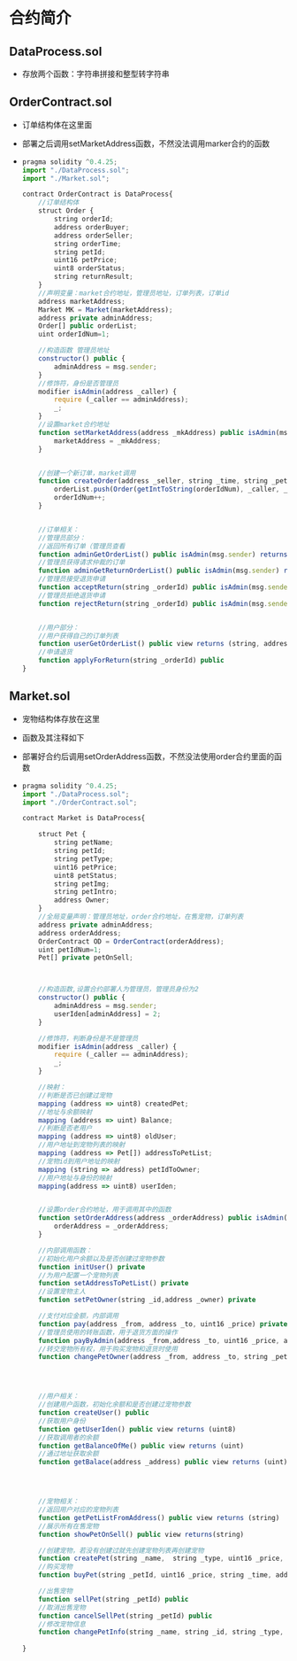 # 合约简介

##  DataProcess.sol

* 存放两个函数：字符串拼接和整型转字符串



## OrderContract.sol

* 订单结构体在这里面

* 部署之后调用setMarketAddress函数，不然没法调用marker合约的函数

* ```js
  pragma solidity ^0.4.25;
  import "./DataProcess.sol";
  import "./Market.sol";
  
  contract OrderContract is DataProcess{
      //订单结构体
      struct Order {
          string orderId;
          address orderBuyer;
          address orderSeller;
          string orderTime;
          string petId;
          uint16 petPrice;
          uint8 orderStatus;
          string returnResult;
      }
      //声明变量：market合约地址，管理员地址，订单列表，订单id
      address marketAddress;
      Market MK = Market(marketAddress);
      address private adminAddress;
      Order[] public orderList;
      uint orderIdNum=1;
  
      //构造函数 管理员地址
      constructor() public {
          adminAddress = msg.sender;
      }
      //修饰符，身份是否管理员
      modifier isAdmin(address _caller) {
          require (_caller == adminAddress);
          _;
      }
      //设置market合约地址
      function setMarketAddress(address _mkAddress) public isAdmin(msg.sender){
          marketAddress = _mkAddress;
      }
  
  
      //创建一个新订单，market调用
      function createOrder(address _seller, string _time, string _petId, uint16 _petPrice, address _caller) public isAdmin(_caller) {
          orderList.push(Order(getIntToString(orderIdNum), _caller, _seller, _time, _petId, _petPrice, 0, ""));
          orderIdNum++;
      }
  
  
      //订单相关：
      //管理员部分：
      //返回所有订单（管理员查看
      function adminGetOrderList() public isAdmin(msg.sender) returns (string, address[], address[])
      //管理员获得请求仲裁的订单
      function adminGetReturnOrderList() public isAdmin(msg.sender) returns (string, address[], address[]) 
      //管理员接受退货申请
      function acceptReturn(string _orderId) public isAdmin(msg.sender) 
      //管理员拒绝退货申请
      function rejectReturn(string _orderId) public isAdmin(msg.sender) 
  
  
      //用户部分：
      //用户获得自己的订单列表
      function userGetOrderList() public view returns (string, address[], address[]) 
      //申请退货
      function applyForReturn(string _orderId) public 
  }
  ```

  

## Market.sol

* 宠物结构体存放在这里

* 函数及其注释如下

* 部署好合约后调用setOrderAddress函数，不然没法使用order合约里面的函数

* ```js
  pragma solidity ^0.4.25;
  import "./DataProcess.sol";
  import "./OrderContract.sol";
  
  contract Market is DataProcess{
  
      struct Pet {
          string petName;
          string petId;
          string petType;
          uint16 petPrice;
          uint8 petStatus;
          string petImg;
          string petIntro;
          address Owner;
      }
      //全局变量声明：管理员地址，order合约地址，在售宠物，订单列表
      address private adminAddress;
      address orderAddress;
      OrderContract OD = OrderContract(orderAddress);
      uint petIdNum=1;
      Pet[] private petOnSell;
  
  
  
      //构造函数,设置合约部署人为管理员，管理员身份为2
      constructor() public {
          adminAddress = msg.sender;
          userIden[adminAddress] = 2;
      }
  
      //修饰符，判断身份是不是管理员
      modifier isAdmin(address _caller) {
          require (_caller == adminAddress);
          _;
      }
  
      //映射：
      //判断是否已创建过宠物
      mapping (address => uint8) createdPet;
      //地址与余额映射
      mapping (address => uint) Balance;
      //判断是否老用户
      mapping (address => uint8) oldUser;
      //用户地址到宠物列表的映射
      mapping (address => Pet[]) addressToPetList;
      //宠物id到用户地址的映射
      mapping (string => address) petIdToOwner;
      //用户地址与身份的映射
      mapping(address => uint8) userIden;
  
  
      //设置order合约地址，用于调用其中的函数
      function setOrderAddress(address _orderAddress) public isAdmin(msg.sender) {
          orderAddress = _orderAddress;
      }
  
      //内部调用函数：
      //初始化用户余额以及是否创建过宠物参数
      function initUser() private 
      //为用户配置一个宠物列表
      function setAddressToPetList() private 
      //设置宠物主人
      function setPetOwner(string _id,address _owner) private 
  
      //支付对应金额，内部调用
      function pay(address _from, address _to, uint16 _price) private 
      //管理员使用的转账函数，用于退货方面的操作
      function payByAdmin(address _from,address _to, uint16 _price, address _caller) public isAdmin(_caller)
      //转交宠物所有权，用于购买宠物和退货时使用
      function changePetOwner(address _from, address _to, string _petId, address _caller) public isAdmin(_caller) 
  
  
  
  
      //用户相关：
      //创建用户函数，初始化余额和是否创建过宠物参数
      function createUser() public 
      //获取用户身份
      function getUserIden() public view returns (uint8)
      //获取调用者的余额
      function getBalanceOfMe() public view returns (uint) 
      //通过地址获取余额
      function getBalace(address _address) public view returns (uint) 
  
  
  
  
      //宠物相关：
      //返回用户对应的宠物列表
      function getPetListFromAddress() public view returns (string) 
      //展示所有在售宠物
      function showPetOnSell() public view returns(string)
  
      //创建宠物，若没有创建过就先创建宠物列表再创建宠物
      function createPet(string _name,  string _type, uint16 _price, string _img, string _intro) public 
      //购买宠物
      function buyPet(string _petId, uint16 _price, string _time, address _seller) public 
  
      //出售宠物
      function sellPet(string _petId) public 
      //取消出售宠物
      function cancelSellPet(string _petId) public 
      //修改宠物信息
      function changePetInfo(string _name, string _id, string _type, uint16 _price, string _img, string _intro) public view 
      
  }
  
  ```
  
  